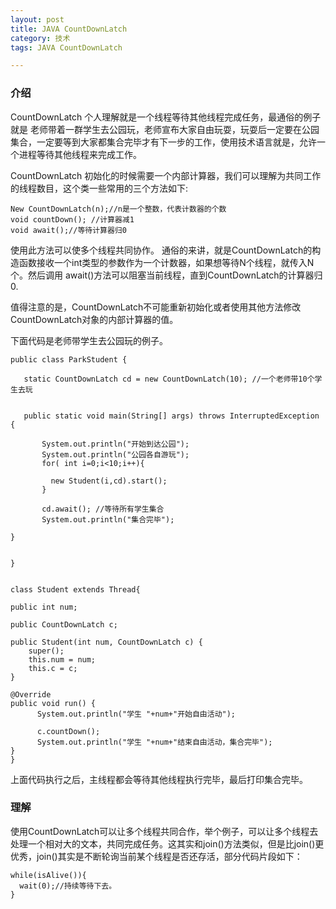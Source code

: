 ```yaml
---
layout: post
title: JAVA CountDownLatch
category: 技术
tags: JAVA CountDownLatch

---
```


### 介绍

CountDownLatch  个人理解就是一个线程等待其他线程完成任务，最通俗的例子就是
老师带着一群学生去公园玩，老师宣布大家自由玩耍，玩耍后一定要在公园集合，一定要等到大家都集合完毕才有下一步的工作，使用技术语言就是，允许一个进程等待其他线程来完成工作。

CountDownLatch 初始化的时候需要一个内部计算器，我们可以理解为共同工作的线程数目，这个类一些常用的三个方法如下:
	
	New CountDownLatch(n);//n是一个整数，代表计数器的个数
    void countDown(); //计算器减1
    void await();//等待计算器归0
		
		
使用此方法可以使多个线程共同协作。
通俗的来讲，就是CountDownLatch的构造函数接收一个int类型的参数作为一个计数器，如果想等待N个线程，就传入N个。然后调用 await()方法可以阻塞当前线程，直到CountDownLatch的计算器归0.

值得注意的是，CountDownLatch不可能重新初始化或者使用其他方法修改CountDownLatch对象的内部计算器的值。


下面代码是老师带学生去公园玩的例子。
	
	public class ParkStudent {
	
	   static CountDownLatch cd = new CountDownLatch(10); //一个老师带10个学生去玩
	   
	   
	   public static void main(String[] args) throws InterruptedException {
		   
		   System.out.println("开始到达公园");
		   System.out.println("公园各自游玩");
		   for( int i=0;i<10;i++){
			   
			 new Student(i,cd).start();
		   }
		   
		   cd.await(); //等待所有学生集合
		   System.out.println("集合完毕");
		
	}
	

	}


	class Student extends Thread{
	
	public int num;
	
	public CountDownLatch c;

	public Student(int num, CountDownLatch c) {
		super();
		this.num = num;
		this.c = c;
	}
	
	@Override
	public void run() {
		  System.out.println("学生 "+num+"开始自由活动");
	
		  c.countDown();
		  System.out.println("学生 "+num+"结束自由活动，集合完毕");
	}
	}

上面代码执行之后，主线程都会等待其他线程执行完毕，最后打印集合完毕。


 
### 理解

 使用CountDownLatch可以让多个线程共同合作，举个例子，可以让多个线程去处理一个相对大的文本，共同完成任务。这其实和join()方法类似，但是比join()更优秀，join()其实是不断轮询当前某个线程是否还存活，部分代码片段如下：
	
	while(isAlive()){
      wait(0);//持续等待下去。
	}



	



